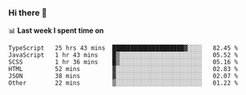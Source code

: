 ### Hi there 👋

<!--
**DBvc/DBvc** is a ✨ _special_ ✨ repository because its `README.md` (this file) appears on your GitHub profile.

Here are some ideas to get you started:

- 🔭 I’m currently working on ...
- 🌱 I’m currently learning ...
- 👯 I’m looking to collaborate on ...
- 🤔 I’m looking for help with ...
- 💬 Ask me about ...
- 📫 How to reach me: ...
- 😄 Pronouns: ...
- ⚡ Fun fact: ...
-->

📊 **Last week I spent time on**
<!--START_SECTION:waka-->

```text
TypeScript   25 hrs 43 mins  ████████████████████▓░░░░   82.45 %
JavaScript   1 hr 43 mins    █▒░░░░░░░░░░░░░░░░░░░░░░░   05.52 %
SCSS         1 hr 36 mins    █▒░░░░░░░░░░░░░░░░░░░░░░░   05.16 %
HTML         52 mins         ▓░░░░░░░░░░░░░░░░░░░░░░░░   02.83 %
JSON         38 mins         ▓░░░░░░░░░░░░░░░░░░░░░░░░   02.07 %
Other        22 mins         ▒░░░░░░░░░░░░░░░░░░░░░░░░   01.22 %
```

<!--END_SECTION:waka-->
